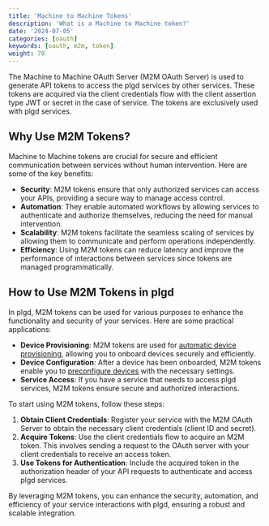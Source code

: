 ```yaml
---
title: 'Machine to Machine Tokens'
description: 'What is a Machine to Machine token?'
date: '2024-07-05'
categories: [oauth]
keywords: [oauth, m2m, token]
weight: 70
---
```


The Machine to Machine OAuth Server (M2M OAuth Server) is used to generate API tokens to access the plgd services by other services. These tokens are acquired via the client credentials flow with the client assertion type JWT or secret in the case of service. The tokens are exclusively used with plgd services.

## Why Use M2M Tokens?

Machine to Machine tokens are crucial for secure and efficient communication between services without human intervention. Here are some of the key benefits:

- **Security**: M2M tokens ensure that only authorized services can access your APIs, providing a secure way to manage access control.
- **Automation**: They enable automated workflows by allowing services to authenticate and authorize themselves, reducing the need for manual intervention.
- **Scalability**: M2M tokens facilitate the seamless scaling of services by allowing them to communicate and perform operations independently.
- **Efficiency**: Using M2M tokens can reduce latency and improve the performance of interactions between services since tokens are managed programmatically.

## How to Use M2M Tokens in plgd

In plgd, M2M tokens can be used for various purposes to enhance the functionality and security of your services. Here are some practical applications:

- **Device Provisioning**: M2M tokens are used for [automatic device provisioning](/docs/features/secured-onboarding-devices/secured-onboarding-devices/#automatic-device-provisioning), allowing you to onboard devices securely and efficiently.
- **Device Configuration**: After a device has been onboarded, M2M tokens enable you to [preconfigure devices](TODO) with the necessary settings.
- **Service Access**: If you have a service that needs to access plgd services, M2M tokens ensure secure and authorized interactions.

To start using M2M tokens, follow these steps:

1. **Obtain Client Credentials**: Register your service with the M2M OAuth Server to obtain the necessary client credentials (client ID and secret).
2. **Acquire Tokens**: Use the client credentials flow to acquire an M2M token. This involves sending a request to the OAuth server with your client credentials to receive an access token.
3. **Use Tokens for Authentication**: Include the acquired token in the authorization header of your API requests to authenticate and access plgd services.

By leveraging M2M tokens, you can enhance the security, automation, and efficiency of your service interactions with plgd, ensuring a robust and scalable integration.
